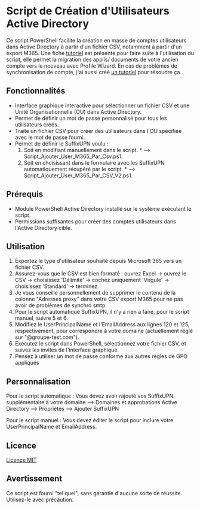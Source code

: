 # Script de Création d'Utilisateurs Active Directory

Ce script PowerShell facilite la création en masse de comptes utilisateurs dans Active Directory à partir d'un fichier CSV, notamment à partir d'un export M365.
Une fiche [tutoriel](https://github.com/Kirua6/Creating_Active_Directory_Users_By_Csv_M365/blob/main/Fiche_Migration_Donn%C3%A9es_Compte_AD_Profil_Wizard_Git.pdf) est présente pour faire suite à l'utilisation du script, elle permet la migration des applis/ documents de votre ancien compte vers le nouveau avec Profile Wizard.
En cas de problèmes de synchronisation de compte, j'ai aussi créé [un tutoriel](https://github.com/Kirua6/Creating_Active_Directory_Users_By_Csv_M365/blob/main/Fiche_R%C3%A9solution_Doublon_Compte_AD_%26_M365_Git.pdf) pour résoudre ça.
## Fonctionnalités

- Interface graphique interactive pour sélectionner un fichier CSV et une Unité Organisationnelle (OU) dans Active Directory.
- Permet de définir un mot de passe personnalisé pour tous les utilisateurs créés.
- Traite un fichier CSV pour créer des utilisateurs dans l'OU spécifiée avec le mot de passe fourni.
- Permet de définir le SuffixUPN voulu :
  1. Soit en modifiant manuellement dans le script.
     ° --> Script_Ajouter_User_M365_Par_Csv.ps1.
  2. Soit en choisissant dans le formulaire avec les SuffixUPN automatiquement récupéré par le script.
     ° --> Script_Ajouter_User_M365_Par_CSV_V2.ps1.

## Prérequis

- Module PowerShell Active Directory installé sur le système exécutant le script.
- Permissions suffisantes pour créer des comptes utilisateurs dans l'Active Directory cible.

## Utilisation

1. Exportez le type d'utilisateur souhaité depuis Microsoft 365 vers un fichier CSV.
2. Assurez-vous que le CSV est bien formaté : ouvrez Excel -> ouvrez le CSV -> choisissez 'Délimité' -> cochez uniquement 'Virgule' -> choisissez 'Standard' -> terminez.
3. Je vous conseille personnellement de supprimer le contenu de la colonne "Adresses proxy" dans votre CSV export M365 pour ne pas avoir de problèmes de synchro smtp.
4. Pour le script automatique SuffixUPN, il n'y a rien a faire, pour le script manuel, suivre 5 et 6.
5. Modifiez le UserPrincipalName et l'EmailAddress aux lignes 120 et 125, respectivement, pour correspondre à votre domaine (actuellement réglé sur "@groupe-test.com").
6. Exécutez le script dans PowerShell, sélectionnez votre fichier CSV, et suivez les invites de l'interface graphique.
7. Pensez à utiliser un mot de passe conforme aux autres règles de GPO appliqués

## Personnalisation

Pour le script automatique :
Vous devez avoir rajouté vos SuffixUPN supplémentaire à votre domaine 
  --> Domaines et approbations Active Directory --> Propriétés --> Ajouter SuffixUPN

Pour le script manuel :
Vous devez éditer le script pour inclure votre UserPrincipalName et EmailAddress.

## Licence

[Licence MIT](https://github.com/Kirua6/Creating_Active_Directory_Users_By_Csv_M365/blob/main/LICENSE)

## Avertissement

Ce script est fourni "tel quel", sans garantie d'aucune sorte de réussite. Utilisez-le avec précaution.
